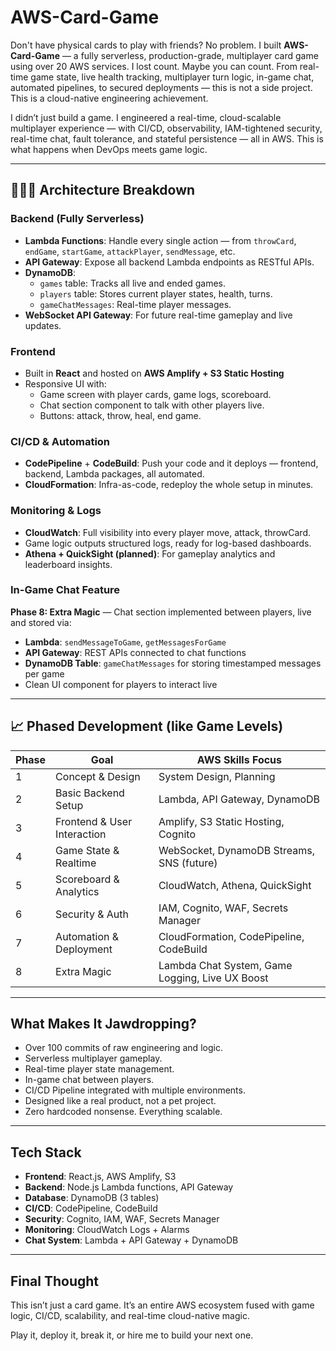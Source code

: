 # AWS-Card-Game

Don't have physical cards to play with friends? No problem.
I built **AWS-Card-Game** — a fully serverless, production-grade, multiplayer card game using over 20 AWS services. I lost count. Maybe you can count. From real-time game state, live health tracking, multiplayer turn logic, in-game chat, automated pipelines, to secured deployments — this is not a side project. This is a cloud-native engineering achievement.

I didn’t just build a game.
I engineered a real-time, cloud-scalable multiplayer experience — with CI/CD, observability, IAM-tightened security, real-time chat, fault tolerance, and stateful persistence — all in AWS. This is what happens when DevOps meets game logic.

---

## 🧝🏻‍♀️ Architecture Breakdown

###  Backend (Fully Serverless)
- **Lambda Functions**: Handle every single action — from `throwCard`, `endGame`, `startGame`, `attackPlayer`, `sendMessage`, etc.
- **API Gateway**: Expose all backend Lambda endpoints as RESTful APIs.
- **DynamoDB**:
  - `games` table: Tracks all live and ended games.
  - `players` table: Stores current player states, health, turns.
  - `gameChatMessages`: Real-time player messages.
- **WebSocket API Gateway**: For future real-time gameplay and live updates.

###  Frontend
- Built in **React** and hosted on **AWS Amplify + S3 Static Hosting**
- Responsive UI with:
  - Game screen with player cards, game logs, scoreboard.
  - Chat section component to talk with other players live.
  - Buttons: attack, throw, heal, end game.

###  CI/CD & Automation
- **CodePipeline** + **CodeBuild**: Push your code and it deploys — frontend, backend, Lambda packages, all automated.
- **CloudFormation**: Infra-as-code, redeploy the whole setup in minutes.

### Monitoring & Logs
- **CloudWatch**: Full visibility into every player move, attack, throwCard.
- Game logic outputs structured logs, ready for log-based dashboards.
- **Athena + QuickSight (planned)**: For gameplay analytics and leaderboard insights.

### In-Game Chat Feature
**Phase 8: Extra Magic** — Chat section implemented between players, live and stored via:
- **Lambda**: `sendMessageToGame`, `getMessagesForGame`
- **API Gateway**: REST APIs connected to chat functions
- **DynamoDB Table**: `gameChatMessages` for storing timestamped messages per game
- Clean UI component for players to interact live

---

## 📈 Phased Development (like Game Levels)

| Phase | Goal                            | AWS Skills Focus                                 |
|-------|----------------------------------|--------------------------------------------------|
| 1     | Concept & Design                | System Design, Planning                          |
| 2     | Basic Backend Setup             | Lambda, API Gateway, DynamoDB                    |
| 3     | Frontend & User Interaction     | Amplify, S3 Static Hosting, Cognito              |
| 4     | Game State & Realtime           | WebSocket, DynamoDB Streams, SNS (future)        |
| 5     | Scoreboard & Analytics          | CloudWatch, Athena, QuickSight                   |
| 6     | Security & Auth                 | IAM, Cognito, WAF, Secrets Manager               |
| 7     | Automation & Deployment         | CloudFormation, CodePipeline, CodeBuild          |
| 8     | Extra Magic                     | Lambda Chat System, Game Logging, Live UX Boost  |

---

## What Makes It Jawdropping?
- Over 100 commits of raw engineering and logic.
- Serverless multiplayer gameplay.
- Real-time player state management.
- In-game chat between players.
- CI/CD Pipeline integrated with multiple environments.
- Designed like a real product, not a pet project.
- Zero hardcoded nonsense. Everything scalable.

---

## Tech Stack
- **Frontend**: React.js, AWS Amplify, S3
- **Backend**: Node.js Lambda functions, API Gateway
- **Database**: DynamoDB (3 tables)
- **CI/CD**: CodePipeline, CodeBuild
- **Security**: Cognito, IAM, WAF, Secrets Manager
- **Monitoring**: CloudWatch Logs + Alarms
- **Chat System**: Lambda + API Gateway + DynamoDB

---

##  Final Thought
This isn’t just a card game. It’s an entire AWS ecosystem fused with game logic, CI/CD, scalability, and real-time cloud-native magic.

Play it, deploy it, break it, or hire me to build your next one.

